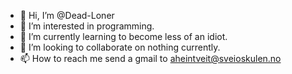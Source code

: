 - 👋 Hi, I’m @Dead-Loner
- 👀 I’m interested in programming.
- 🌱 I’m currently learning to become less of an idiot.
- 💞️ I’m looking to collaborate on nothing currently.
- 📫 How to reach me send a gmail to aheintveit@sveioskulen.no

